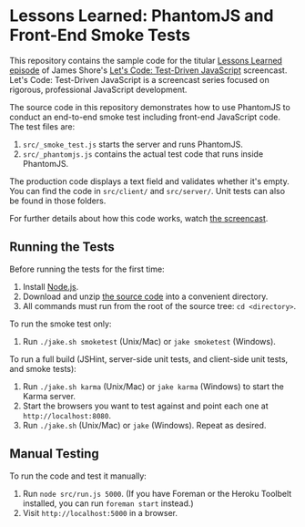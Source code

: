 Lessons Learned: PhantomJS and Front-End Smoke Tests
=============

This repository contains the sample code for the titular [Lessons Learned episode](http://www.letscodejavascript.com/v3/episodes/lessons_learned/13) of James Shore's [Let's Code: Test-Driven JavaScript](http://www.letscodejavascript.com) screencast. Let's Code: Test-Driven JavaScript is a screencast series focused on rigorous, professional JavaScript development.

The source code in this repository demonstrates how to use PhantomJS to conduct an end-to-end smoke test including front-end JavaScript code. The test files are:

1. `src/_smoke_test.js` starts the server and runs PhantomJS.
2. `src/_phantomjs.js` contains the actual test code that runs inside PhantomJS.

The production code displays a text field and validates whether it's empty. You can find the code in `src/client/` and `src/server/`. Unit tests can also be found in those folders.

For further details about how this code works, watch [the screencast](http://www.letscodejavascript.com/v3/episodes/lessons_learned/13).


Running the Tests
-----------------

Before running the tests for the first time:

1. Install [Node.js](http://nodejs.org/download/).
2. Download and unzip [the source code](https://github.com/jamesshore/ll10_gui_test_strategies/archive/master.zip) into a convenient directory.
3. All commands must run from the root of the source tree: `cd <directory>`.

To run the smoke test only:

1. Run `./jake.sh smoketest` (Unix/Mac) or `jake smoketest` (Windows).

To run a full build (JSHint, server-side unit tests, and client-side unit tests, and smoke tests):

1. Run `./jake.sh karma` (Unix/Mac) or `jake karma` (Windows) to start the Karma server.
2. Start the browsers you want to test against and point each one at `http://localhost:8080`.
3. Run `./jake.sh` (Unix/Mac) or `jake` (Windows). Repeat as desired.


Manual Testing
--------------

To run the code and test it manually:

1. Run `node src/run.js 5000`. (If you have Foreman or the Heroku Toolbelt installed, you can run `foreman start` instead.)
2. Visit `http://localhost:5000` in a browser.
